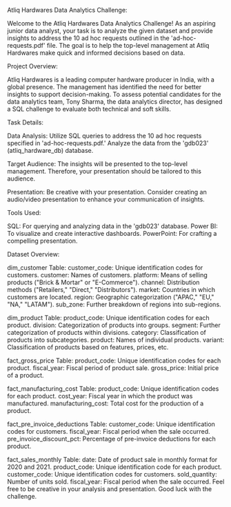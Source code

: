 Atliq Hardwares Data Analytics Challenge:

Welcome to the Atliq Hardwares Data Analytics Challenge! As an aspiring junior data analyst, your task is to analyze the given dataset and provide insights to address the 10 ad hoc requests outlined in the 'ad-hoc-requests.pdf' file. The goal is to help the top-level management at Atliq Hardwares make quick and informed decisions based on data.

Project Overview:

Atliq Hardwares is a leading computer hardware producer in India, with a global presence. The management has identified the need for better insights to support decision-making. To assess potential candidates for the data analytics team, Tony Sharma, the data analytics director, has designed a SQL challenge to evaluate both technical and soft skills.

Task Details:

Data Analysis: Utilize SQL queries to address the 10 ad hoc requests specified in 'ad-hoc-requests.pdf.' Analyze the data from the 'gdb023' (atliq_hardware_db) database.

Target Audience: The insights will be presented to the top-level management. Therefore, your presentation should be tailored to this audience.

Presentation: Be creative with your presentation. Consider creating an audio/video presentation to enhance your communication of insights.

Tools Used:

SQL: For querying and analyzing data in the 'gdb023' database. Power BI: To visualize and create interactive dashboards. PowerPoint: For crafting a compelling presentation.

Dataset Overview:

dim_customer Table: customer_code: Unique identification codes for customers. customer: Names of customers. platform: Means of selling products ("Brick & Mortar" or "E-Commerce"). channel: Distribution methods ("Retailers," "Direct," "Distributors"). market: Countries in which customers are located. region: Geographic categorization ("APAC," "EU," "NA," "LATAM"). sub_zone: Further breakdown of regions into sub-regions.

dim_product Table: product_code: Unique identification codes for each product. division: Categorization of products into groups. segment: Further categorization of products within divisions. category: Classification of products into subcategories. product: Names of individual products. variant: Classification of products based on features, prices, etc.

fact_gross_price Table: product_code: Unique identification codes for each product. fiscal_year: Fiscal period of product sale. gross_price: Initial price of a product.

fact_manufacturing_cost Table: product_code: Unique identification codes for each product. cost_year: Fiscal year in which the product was manufactured. manufacturing_cost: Total cost for the production of a product.

fact_pre_invoice_deductions Table: customer_code: Unique identification codes for customers. fiscal_year: Fiscal period when the sale occurred. pre_invoice_discount_pct: Percentage of pre-invoice deductions for each product.

fact_sales_monthly Table: date: Date of product sale in monthly format for 2020 and 2021. product_code: Unique identification code for each product. customer_code: Unique identification codes for customers. sold_quantity: Number of units sold. fiscal_year: Fiscal period when the sale occurred. Feel free to be creative in your analysis and presentation. Good luck with the challenge.
